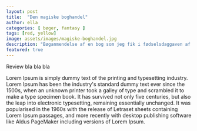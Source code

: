 ```yaml
---
layout: post
title:  "Den magiske boghandel"
author: ella
categories: [ bøger, fantasy ]
tags: [red, yellow]
image: assets/images/magiske-boghandel.jpg
description: "Bøganmendelse af en bog som jeg fik i fødselsdaggaven af farmor."
featured: true
---
```


Review  bla bla bla 

Lorem Ipsum is simply dummy text of the printing and typesetting industry. Lorem Ipsum has been the industry's standard dummy text ever since the 1500s, when an unknown printer took a galley of type and scrambled it to make a type specimen book. It has survived not only five centuries, but also the leap into electronic typesetting, remaining essentially unchanged. It was popularised in the 1960s with the release of Letraset sheets containing Lorem Ipsum passages, and more recently with desktop publishing software like Aldus PageMaker including versions of Lorem Ipsum.
